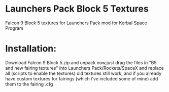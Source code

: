 # Launchers Pack Block 5 Textures
Falcon 9 Block 5 textures for Launchers Pack mod for Kerbal Space Program

# Installation:
Download Falcon 9 Block 5.zip and unpack
now,just drag the files in "B5 and new fairing textures" into Launchers Pack/Rockets/SpaceX and replace all (scripts to enable the textures) old textures still work, and if you already have custom textures for fairings (which i've included some of mine) add them to the fairing .cfg
